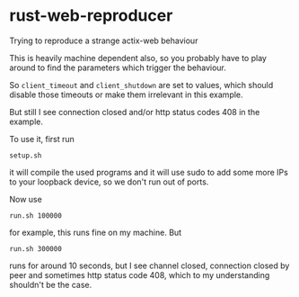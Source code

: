 # rust-web-reproducer
Trying to reproduce a strange actix-web behaviour

This is heavily machine dependent also, so you probably have to play around to
find the parameters which trigger the behaviour.

So `client_timeout` and `client_shutdown` are set to values, which should disable
those timeouts or make them irrelevant in this example.

But still I see connection closed and/or http status codes 408 in the example.

To use it, first run

    setup.sh

it will compile the used programs and it will use sudo to add some more
IPs to your loopback device, so we don't run out of ports.

Now use

    run.sh 100000

for example, this runs fine on my machine. But

    run.sh 300000

runs for around 10 seconds, but I see channel closed, connection closed by peer
and sometimes http status code 408, which to my understanding shouldn't be
the case.
